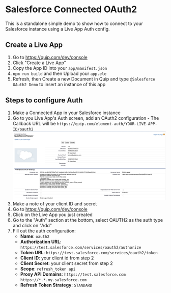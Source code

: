 # Salesforce Connected OAuth2

This is a standalone simple demo to show how to connect to your Salesforce instance using a Live App Auth config.

## Create a Live App

1. Go to https://quip.com/dev/console
2. Click "Create a Live App"
3. Copy the App ID into your `app/manifest.json`
4. `npm run build` and then Upload your `app.ele`
5. Refresh, then Create a new Document in Quip and type `@Salesforce OAuth2 Demo` to insert an instance of this app

## Steps to configure Auth

1. Make a Connected App in your Salesforce instance
2. Go to you Live App's Auth screen, add an OAuth2 configuration - The Callback URL will be `https://quip.com/element-auth/YOUR-LIVE-APP-ID/oauth2`
   ![SFDC Connected App Example](src/SFDCConnectedApp.png)
3. Make a note of your client ID and secret
4. Go to https://quip.com/dev/console
5. Click on the Live App you just created
6. Go to the "Auth" section at the bottom, select OAUTH2 as the auth type and click on "Add"
7. Fill out the auth configuration:
    - **Name**: `oauth2`
    - **Authorization URL**: `https://test.salesforce.com/services/oauth2/authorize`
    - **Token URL**: `https://test.salesforce.com/services/oauth2/token`
    - **Client ID**: your client id from step 2
    - **Client Secret**: your client secret from step 2
    - **Scope**: `refresh_token api`
    - **Proxy API Domains**: `https://test.salesforce.com https://*.*.my.salesforce.com`
    - **Refresh Token Strategy**: `STANDARD`
